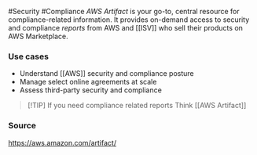 #Security #Compliance 
*AWS Artifact* is your go-to, central resource for compliance-related information. It provides on-demand access to security and compliance *reports* from AWS and [[ISV]] who sell their products on AWS Marketplace.
### Use cases
* Understand [[AWS]] security and compliance posture
* Manage select online agreements at scale
* Assess third-party security and compliance

> [!TIP] If you need compliance related reports
> Think [[AWS Artifact]]
### Source
https://aws.amazon.com/artifact/